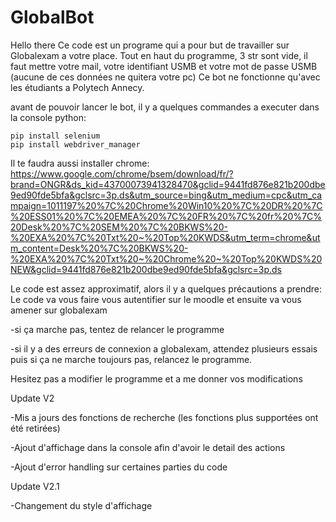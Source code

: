 # GlobalBot
Hello there 
Ce code est un programe qui a pour but de travailler sur Globalexam a votre place. 
Tout en haut du programme, 3 str sont vide, il faut mettre votre mail, votre identifiant USMB et votre mot de passe USMB (aucune de ces données ne quitera votre pc) 
Ce bot ne fonctionne qu'avec les étudiants a Polytech Annecy.

avant de pouvoir lancer le bot, il y a quelques commandes a executer dans la console python:

    pip install selenium
    pip install webdriver_manager
    
Il te faudra aussi installer chrome:
https://www.google.com/chrome/bsem/download/fr/?brand=ONGR&ds_kid=43700073941328470&gclid=9441fd876e821b200dbe9ed90fde5bfa&gclsrc=3p.ds&utm_source=bing&utm_medium=cpc&utm_campaign=1011197%20%7C%20Chrome%20Win10%20%7C%20DR%20%7C%20ESS01%20%7C%20EMEA%20%7C%20FR%20%7C%20fr%20%7C%20Desk%20%7C%20SEM%20%7C%20BKWS%20-%20EXA%20%7C%20Txt%20~%20Top%20KWDS&utm_term=chrome&utm_content=Desk%20%7C%20BKWS%20-%20EXA%20%7C%20Txt%20~%20Chrome%20~%20Top%20KWDS%20NEW&gclid=9441fd876e821b200dbe9ed90fde5bfa&gclsrc=3p.ds


Le code est assez approximatif, alors il y a quelques précautions a prendre:
Le code va vous faire vous autentifier sur le moodle et ensuite va vous amener sur globalexam

-si ça marche pas, tentez de relancer le programme 

-si il y a des erreurs de connexion a globalexam, attendez plusieurs essais puis si ça ne marche toujours pas, relancez le programme.


Hesitez pas a modifier le programme et a me donner vos modifications


Update V2

-Mis a jours des fonctions de recherche (les fonctions plus supportées ont été retirées) 

-Ajout d'affichage dans la console afin d'avoir le detail des actions 

-Ajout d'error handling sur certaines parties du code 

Update V2.1

-Changement du style d'affichage
